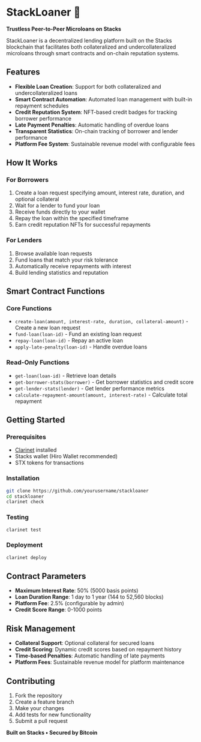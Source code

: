# StackLoaner 💸

**Trustless Peer-to-Peer Microloans on Stacks**

StackLoaner is a decentralized lending platform built on the Stacks blockchain that facilitates both collateralized and undercollateralized microloans through smart contracts and on-chain reputation systems.

## Features

- **Flexible Loan Creation**: Support for both collateralized and undercollateralized loans
- **Smart Contract Automation**: Automated loan management with built-in repayment schedules
- **Credit Reputation System**: NFT-based credit badges for tracking borrower performance
- **Late Payment Penalties**: Automatic handling of overdue loans
- **Transparent Statistics**: On-chain tracking of borrower and lender performance
- **Platform Fee System**: Sustainable revenue model with configurable fees

## How It Works

### For Borrowers
1. Create a loan request specifying amount, interest rate, duration, and optional collateral
2. Wait for a lender to fund your loan
3. Receive funds directly to your wallet
4. Repay the loan within the specified timeframe
5. Earn credit reputation NFTs for successful repayments

### For Lenders
1. Browse available loan requests
2. Fund loans that match your risk tolerance
3. Automatically receive repayments with interest
4. Build lending statistics and reputation

## Smart Contract Functions

### Core Functions
- `create-loan(amount, interest-rate, duration, collateral-amount)` - Create a new loan request
- `fund-loan(loan-id)` - Fund an existing loan request
- `repay-loan(loan-id)` - Repay an active loan
- `apply-late-penalty(loan-id)` - Handle overdue loans

### Read-Only Functions
- `get-loan(loan-id)` - Retrieve loan details
- `get-borrower-stats(borrower)` - Get borrower statistics and credit score
- `get-lender-stats(lender)` - Get lender performance metrics
- `calculate-repayment-amount(amount, interest-rate)` - Calculate total repayment

## Getting Started

### Prerequisites
- [Clarinet](https://github.com/hirosystems/clarinet) installed
- Stacks wallet (Hiro Wallet recommended)
- STX tokens for transactions

### Installation
```bash
git clone https://github.com/yourusername/stackloaner
cd stackloaner
clarinet check
```

### Testing
```bash
clarinet test
```

### Deployment
```bash
clarinet deploy
```

## Contract Parameters

- **Maximum Interest Rate**: 50% (5000 basis points)
- **Loan Duration Range**: 1 day to 1 year (144 to 52,560 blocks)
- **Platform Fee**: 2.5% (configurable by admin)
- **Credit Score Range**: 0-1000 points

## Risk Management

- **Collateral Support**: Optional collateral for secured loans
- **Credit Scoring**: Dynamic credit scores based on repayment history
- **Time-based Penalties**: Automatic handling of late payments
- **Platform Fees**: Sustainable revenue model for platform maintenance

## Contributing

1. Fork the repository
2. Create a feature branch
3. Make your changes
4. Add tests for new functionality
5. Submit a pull request

**Built on Stacks • Secured by Bitcoin**